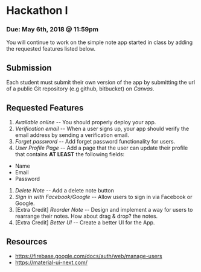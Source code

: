 # Hackathon I
### Due: May 6th, 2018 @ 11:59pm

You will continue to work on the simple note app started in class by
adding the requested features listed below.

## Submission
Each student must submit their own version of the app by submitting
the url of a public Git repository (e.g github, bitbucket) on *Canvas*.

## Requested Features
1. *Available online* -- You should properly deploy your app.
1. *Verification email* -- When a user signs up, your app should verify the email address by sending a verification email.
1. *Forget password* -- Add forget password functionality for users.
1. *User Profile Page* -- Add a page that the user can update their profile that
contains **AT LEAST** the following fields:
 - Name
 - Email
 - Password
1. *Delete Note* -- Add a delete note button
1. *Sign in with Facebook/Google* -- Allow users to sign in via Facebook or Google.
1. [Extra Credit] *Reorder Note* -- Design and implement a way for users to rearrange their notes. How about drag & drop?
the notes.
1. [Extra Credit] *Better UI* -- Create a better UI for the App.

## Resources

* <https://firebase.google.com/docs/auth/web/manage-users>
* <https://material-ui-next.com/>

